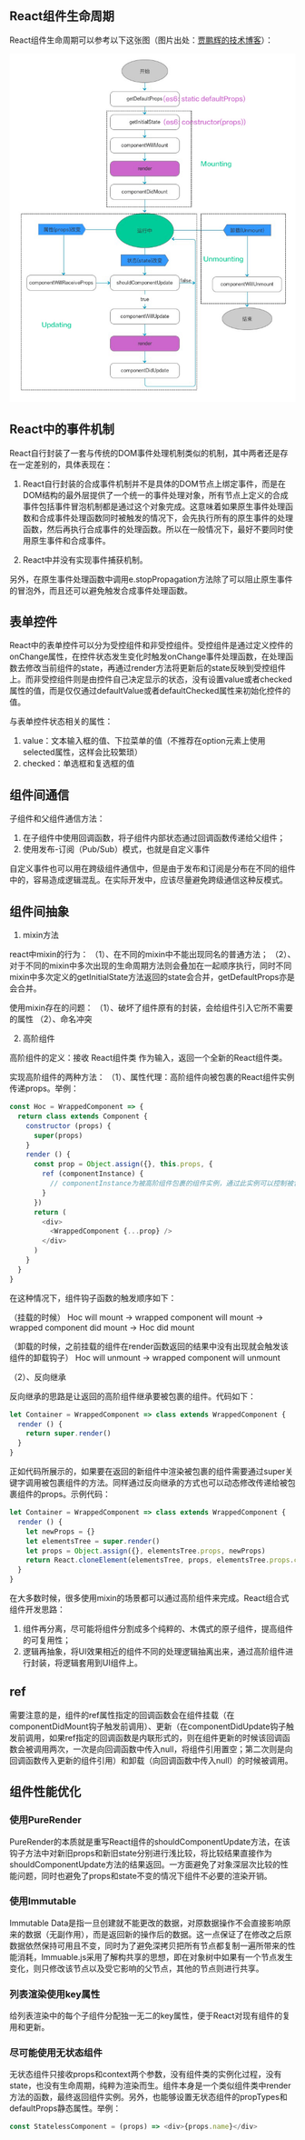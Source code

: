 ## React组件生命周期

React组件生命周期可以参考以下这张图（图片出处：[贾鹏辉的技术博客](http://www.devio.org/2016/08/10/React-Native%E4%B9%8BReact%E9%80%9F%E5%AD%A6%E6%95%99%E7%A8%8B-(%E4%B8%AD)/)）：

![](../static/component-lifecycle.jpg)

## React中的事件机制

React自行封装了一套与传统的DOM事件处理机制类似的机制，其中两者还是存在一定差别的，具体表现在：

1. React自行封装的合成事件机制并不是具体的DOM节点上绑定事件，而是在DOM结构的最外层提供了一个统一的事件处理对象，所有节点上定义的合成事件包括事件冒泡机制都是通过这个对象完成。这意味着如果原生事件处理函数和合成事件处理函数同时被触发的情况下，会先执行所有的原生事件的处理函数，然后再执行合成事件的处理函数。所以在一般情况下，最好不要同时使用原生事件和合成事件。

2. React中并没有实现事件捕获机制。

另外，在原生事件处理函数中调用e.stopPropagation方法除了可以阻止原生事件的冒泡外，而且还可以避免触发合成事件处理函数。

## 表单控件

React中的表单控件可以分为受控组件和非受控组件。受控组件是通过定义控件的onChange属性，在控件状态发生变化时触发onChange事件处理函数，在处理函数去修改当前组件的state，再通过render方法将更新后的state反映到受控组件上。而非受控组件则是由控件自己决定显示的状态，没有设置value或者checked属性的值，而是仅仅通过defaultValue或者defaultChecked属性来初始化控件的值。

与表单控件状态相关的属性：
1. value：文本输入框的值、下拉菜单的值（不推荐在option元素上使用selected属性，这样会比较繁琐）
2. checked：单选框和复选框的值

## 组件间通信

子组件和父组件通信方法：
1. 在子组件中使用回调函数，将子组件内部状态通过回调函数传递给父组件；
2. 使用发布-订阅（Pub/Sub）模式，也就是自定义事件

自定义事件也可以用在跨级组件通信中，但是由于发布和订阅是分布在不同的组件中的，容易造成逻辑混乱。在实际开发中，应该尽量避免跨级通信这种反模式。

## 组件间抽象

1. mixin方法

react中mixin的行为：
（1）、在不同的mixin中不能出现同名的普通方法；
（2）、对于不同的mixin中多次出现的生命周期方法则会叠加在一起顺序执行，同时不同mixin中多次定义的getInitialState方法返回的state会合并，getDefaultProps亦是会合并。

使用mixin存在的问题：
（1）、破坏了组件原有的封装，会给组件引入它所不需要的属性
（2）、命名冲突

2. 高阶组件

高阶组件的定义：接收 React组件类 作为输入，返回一个全新的React组件类。

实现高阶组件的两种方法：
（1）、属性代理：高阶组件向被包裹的React组件实例传递props。举例：

```javascript
const Hoc = WrappedComponent => {
  return class extends Component {
    constructor (props) {
      super(props)
    }
    render () {
      const prop = Object.assign({}, this.props, {
        ref (componentInstance) {
          // componentInstance为被高阶组件包裹的组件实例，通过此实例可以控制被包裹组件的props以及访问该组件的state
        }
      })
      return (
        <div>
          <WrappedComponent {...prop} />
        </div>
      )
    }
  }
}
```

在这种情况下，组件钩子函数的触发顺序如下：

（挂载的时候）
Hoc will mount -> wrapped component will mount -> wrapped component did mount -> Hoc did mount

（卸载的时候，之前挂载的组件在render函数返回的结果中没有出现就会触发该组件的卸载钩子）
Hoc will unmount -> wrapped component will unmount

（2）、反向继承

反向继承的思路是让返回的高阶组件继承要被包裹的组件。代码如下：

```javascript
let Container = WrappedComponent => class extends WrappedComponent {
  render () {
    return super.render()
  }
}
```

正如代码所展示的，如果要在返回的新组件中渲染被包裹的组件需要通过super关键字调用被包裹组件的方法。同样通过反向继承的方式也可以动态修改传递给被包裹组件的props。示例代码：

```javascript
let Container = WrappedComponent => class extends WrappedComponent {
  render () {
    let newProps = {}
    let elementsTree = super.render()
    let props = Object.assign({}, elementsTree.props, newProps)
    return React.cloneElement(elementsTree, props, elementsTree.props.children)
  }
}
```

在大多数时候，很多使用mixin的场景都可以通过高阶组件来完成。React组合式组件开发思路：

1. 组件再分离，尽可能将组件分割成多个纯粹的、木偶式的原子组件，提高组件的可复用性；
2. 逻辑再抽象，将UI效果相近的组件不同的处理逻辑抽离出来，通过高阶组件进行封装，将逻辑套用到UI组件上。

## ref

需要注意的是，组件的ref属性指定的回调函数会在组件挂载（在componentDidMount钩子触发前调用）、更新（在componentDidUpdate钩子触发前调用，如果ref指定的回调函数是内联形式的，则在组件更新的时候该回调函数会被调用两次，一次是向回调函数中传入null，将组件引用置空；第二次则是向回调函数传入更新的组件引用）和卸载（向回调函数中传入null）的时候被调用。

## 组件性能优化

### 使用PureRender

PureRender的本质就是重写React组件的shouldComponentUpdate方法，在该钩子方法中对新旧props和新旧state分别进行浅比较，将比较结果直接作为shouldComponentUpdate方法的结果返回。一方面避免了对象深层次比较的性能问题，同时也避免了props和state不变的情况下组件不必要的渲染开销。

### 使用Immutable

Immutable Data是指一旦创建就不能更改的数据，对原数据操作不会直接影响原来的数据（无副作用），而是返回新的操作后的数据。这一点保证了在修改之后原数据依然保持可用且不变，同时为了避免深拷贝把所有节点都复制一遍所带来的性能消耗，Immuable.js采用了解构共享的思想，即在对象树中如果有一个节点发生变化，则只修改该节点以及受它影响的父节点，其他的节点则进行共享。

### 列表渲染使用key属性

给列表渲染中的每个子组件分配独一无二的key属性，便于React对现有组件的复用和更新。

### 尽可能使用无状态组件

无状态组件只接收props和context两个参数，没有组件类的实例化过程，没有state，也没有生命周期，纯粹为渲染而生。组件本身是一个类似组件类中render方法的函数，最终返回组件实例。另外，也能够设置无状态组件的propTypes和defaultProps静态属性。举例：

```javascript
const StatelessComponent = (props) => <div>{props.name}</div>
```